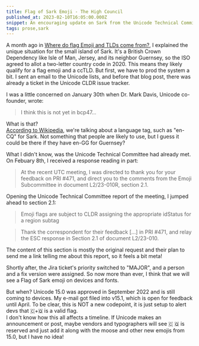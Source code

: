 ```yaml
---
title: Flag of Sark Emoji - The High Council
published_at: 2023-02-10T16:05:00.000Z
snippet: An encouraging update on Sark from the Unicode Technical Committee and Emoji Subcommittee
tags: prose,sark
---
```


A month ago in [Where do flag Emoji and TLDs come from?](/sark-1), I explained the unique situation for the small island of Sark. It's a British Crown Dependency like Isle of Man, Jersey, and its neighbor Guernsey, so the ISO agreed to allot a two-letter country code in 2020. This means they likely qualify for a flag emoji and a ccTLD. But first, we have to prod the system a bit. I sent an email to the Unicode lists, and before that blog post, there was already a ticket in the Unicode CLDR issue tracker.

I was a little concerned on January 30th when Dr. Mark Davis, Unicode co-founder, wrote:

> I think this is not yet in bcp47…

What is that?<br/>
[According to Wikipedia](https://en.wikipedia.org/wiki/IETF_language_tag), we're talking about a language tag, such as "en-CQ" for Sark. Not something that people are likely to use, but I guess it could be there if they have en-GG for Guernsey?

What I didn't know, was the Unicode Technical Committee had already met. On Febuary 8th, I received a response reading in part:

> At the recent UTC meeting, I was directed to thank you for your feedback on PRI #471, and direct you to the comments from the Emoji Subcommittee in document L2/23-010R, section 2.1.

Opening the Unicode Technical Committee report of the meeting, I jumped ahead to section 2.1:

> Emoji flags are subject to CLDR assigning the appropriate idStatus for a region
subtag

> Thank the correspondent for their feedback [...] in PRI #471, and relay the ESC response in Section 2.1 of document L2/23-010.

The content of this section is mostly the original request and their plan to send me a link telling me about this report, so it feels a bit meta!

Shortly after, the Jira ticket's priority switched to "MAJOR", and a person and a fix version were assigned. So now more than ever, I think that we will see a Flag of Sark emoji on devices and fonts.

But when? Unicode 15.0 was approved in September 2022 and is still coming to devices. My e-mail got filed into v15.1, which is open for feedback until April. To be clear, this is NOT a new codepoint, it is just setup to alert devs that 🇨+🇶 is a valid flag.<br/>
I don't know how this all affects a timeline. If Unicode makes an announcement or post, maybe vendors and typographers will see 🇨 🇶 is reserved and just add it along with the moose and other new emojis from 15.0, but I have no idea!

<br/>
<br/>
<br/>
